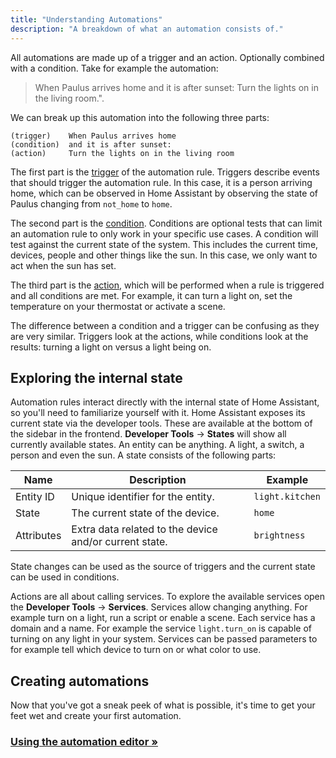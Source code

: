 ```yaml
---
title: "Understanding Automations"
description: "A breakdown of what an automation consists of."
---
```


All automations are made up of a trigger and an action. Optionally combined with a condition. Take for example the automation:

> When Paulus arrives home and it is after sunset: Turn the lights on in the living room.".

We can break up this automation into the following three parts:

```text
(trigger)    When Paulus arrives home
(condition)  and it is after sunset:
(action)     Turn the lights on in the living room
```

The first part is the [trigger](/docs/automation/trigger/) of the automation rule. Triggers describe events that should trigger the automation rule. In this case, it is a person arriving home, which can be observed in Home Assistant by observing the state of Paulus changing from `not_home` to `home`.

The second part is the [condition](/docs/automation/condition/). Conditions are optional tests that can limit an automation rule to only work in your specific use cases. A condition will test against the current state of the system. This includes the current time, devices, people and other things like the sun. In this case, we only want to act when the sun has set.

The third part is the [action](/docs/automation/action/), which will be performed when a rule is triggered and all conditions are met. For example, it can turn a light on, set the temperature on your thermostat or activate a scene.

<div class='note'>
The difference between a condition and a trigger can be confusing as they are very similar. Triggers look at the actions, while conditions look at the results: turning a light on versus a light being on.
</div>

## Exploring the internal state

Automation rules interact directly with the internal state of Home Assistant, so you'll need to familiarize yourself with it. Home Assistant exposes its current state via the developer tools. These are available at the bottom of the sidebar in the frontend. **Developer Tools** -> **States** will show all currently available states. An entity can be anything. A light, a switch, a person and even the sun. A state consists of the following parts:

| Name | Description | Example |
| ---- | ----- | ---- |
| Entity ID | Unique identifier for the entity. | `light.kitchen`
| State | The current state of the device. | `home`
| Attributes | Extra data related to the device and/or current state. | `brightness`

State changes can be used as the source of triggers and the current state can be used in conditions.

Actions are all about calling services. To explore the available services open the **Developer Tools** -> **Services**. Services allow changing anything. For example turn on a light, run a script or enable a scene. Each service has a domain and a name. For example the service `light.turn_on` is capable of turning on any light in your system. Services can be passed parameters to for example tell which device to turn on or what color to use.

## Creating automations

Now that you've got a sneak peek of what is possible, it's time to get your feet wet and create your first automation.

### [Using the automation editor &raquo;](/docs/automation/editor/)
